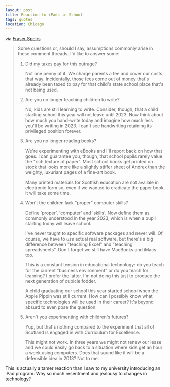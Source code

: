 ```yaml
---
layout: post
title: Reaction to iPads in School
tags: quotes
location: Chicago
---
```


<p>via <a href="http://speirs.org/blog/2010/9/6/the-ipad-project-bits-pieces-and-qa.html">Fraser Speirs</a></p>
<blockquote>
<p>Some questions or, should I say, assumptions commonly arise in these comment threads. I'd like to answer some:</p>
<ol>
<li>
<p>Did my taxes pay for this outrage?</p>
<p>Not one penny of it. We charge parents a fee and cover our costs that way. Incidentally, those fees come out of money that's already been taxed to pay for that child's state school place that's not being used.</p>
</li>
<li>
<p>Are you no longer teaching children to write?</p>
<p>No, kids are still learning to write. Consider, though, that a child starting school this year will not leave until 2023. Now think about how much you hand-write today and imagine how much less you'll be writing in 2023. I can't see handwriting retaining its privileged position forever.</p>
</li>
<li>
<p>Are you no longer reading books?</p>
<p>We're experimenting with eBooks and I'll report back on how that goes. I can guarantee you, though, that school pupils rarely value the "rich texture of paper". Most school books get printed on stock that looks more like a slightly stiffer sheet of Andrex than the weighty, luxuriant pages of a fine-art book.</p>
<p>Many printed materials for Scottish education are not availale in electronic form so, even if we wanted to eradicate the paper book, it will take some time.</p>
</li>
<li>
<p>Won't the children lack "proper" computer skills?</p>
<p>Define 'proper', 'computer' and 'skills'. Now define them as commonly understood in the year 2023, which is when a pupil starting today will leave school.</p>
<p>I've never taught to specific software packages and never will. Of course, we have to&nbsp;<em>use</em>&nbsp;actual real software, but there's a big difference between "teaching Excel" and "teaching spreadsheets". Don't forget we still have MacBooks and iMacs too.</p>
<p>This is a constant tension in educational technology: do you teach for the current "business environment" or do you teach for learning? I prefer the latter. I'm not doing this just to produce the next generation of cubicle fodder.</p>
<p>A child graduating our school this year started school when the Apple Pippin was still current. How can I possibly know what specific technologies will be used in their career? It's beyond absurd to even pose the question.</p>
</li>
<li>
<p>Aren't you experimenting with children's futures?</p>
<p>Yup, but that's nothing compared to the experiment that all of Scotland is engaged in with Curriculum for Excellence.</p>
<p>This might not work. In three years we might not renew our lease and we could easily go back to a situation where kids get an hour a week using computers. Does that sound like it will be a defensible idea in 2013? Not to me.</p>
</li>
</ol></blockquote>
<p>This is actually a tamer reaction than I saw to my university introducing an iPad program. Why so much resentment and jealousy to changes in technology?</p>